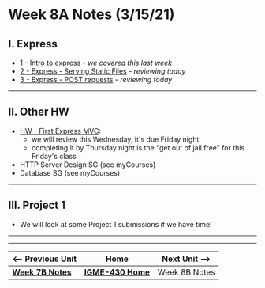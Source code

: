 # Week 8A Notes (3/15/21)

## I. Express
- [1 - Intro to express](../express/1-express-intro.md) - *we covered this last week*
- [2 - Express - Serving Static Files](../express/2-express-serving-static-files.md) - *reviewing today*
- [3 - Express - POST requests](../express/3-express-post-requests.md) - *reviewing today*

<hr>

## II. Other HW
- [HW - First Express MVC](https://github.com/tonethar/IGME-430-Spring-2021/blob/main/hw-notes/HW-first-express-mvc.md):
  - we will review this Wednesday, it's due Friday night
  - completing it by Thursday night is the "get out of jail free" for this Friday's class
- HTTP Server Design SG (see myCourses)
- Database SG (see myCourses)


<hr>

## III. Project 1

- We will look at some Project 1 submissions if we have time!




<hr><hr>

| <-- Previous Unit | Home | Next Unit -->
| --- | --- | --- 
| [**Week 7B Notes**](7B.md)   |  [**IGME-430 Home**](../README.md) | Week 8B Notes
